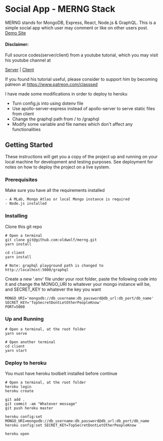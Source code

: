 # Social App - MERNG Stack

MERNG stands for MongoDB, Express, React, Node.js & GraphQL. This is a simple social app which user may comment or like on other users post.
[Demo Site](https://mysterious-thicket-27635.herokuapp.com/)

#### Disclaimer:
Full source codes(server/client) from a youtube tutorial, which you may visit his youtube channel at 

[Server](https://www.youtube.com/watch?v=YBydg_Ui02Q&list=PLMhAeHCz8S3_CTiWMQhL6YxX7vZ7z84Zo) | 
[Client](https://www.youtube.com/watch?v=_DqPiZPKkgY&list=PLMhAeHCz8S3_pgb-j51QnCEhXNj5oyl8n)

If you found his tutorial useful, please consider to support him by becoming patreon at
<https://www.patreon.com/classsed>

I have made some modifications in order to deploy to heroku
- Turn config.js into using dotenv file
- Use apollo-server-express instead of apollo-server to serve static files from client
- Change the graphql path from / to /graphql 
- Modify some variable and file names which don't affect any functionalities

## Getting Started

These instructions will get you a copy of the project up and running on your local machine for development and testing purposes. See deployment for notes on how to deploy the project on a live system.

### Prerequisites

Make sure you have all the requirements installed

```
- A MLab, Mongo Atlas or local Mongo instance is required
- Node.js installed
```

### Installing

Clone this git repo

```
# Open a terminal
git clone git@github.com:oldwolf/merng.git
yarn install

cd client
yarn install

# Note: graphql playground path is changed to http://localhost:5000/graphql

```

Create a new '.env' file under your root folder, paste the following code into it and change the MONGO_URI to whatever your mongo instance will be, and SECRET_KEY to whatever the key you want

```
MONGO_URI='mongodb://db_username:db_password@db_url:db_port/db_name'
SECRET_KEY='TopSecretDontLetOtherPeopleKnow'
PORT=5000
```

### Up and Running
```
# Open a terminal, at the root folder
yarn serve

# Open another terminal
cd client
yarn start
```

### Deploy to heroku
You must have heroku toolbelt installed before continue
```
# Open a terminal, at the root folder
heroku login
heroku create

git add .
git commit -am "Whatever message"
git push heroku master

heroku config:set MONGO_URI=mongodb://db_username:db_password@db_url:db_port/db_name
heroku config:set SECRET_KEY=TopSecretDontLetOtherPeopleKnow

heroku open
```